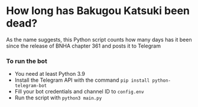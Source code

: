 # How long has Bakugou Katsuki been dead?
As the name suggests, this Python script counts how many days has it been since the release of BNHA chapter 361 and posts it to Telegram

### To run the bot
- You need at least Python 3.9
- Install the Telegram API with the command ```pip install python-telegram-bot```
- Fill your bot credentials and channel ID to ```config.env```
- Run the script with ```python3 main.py```
